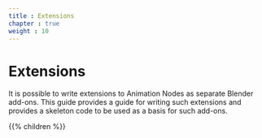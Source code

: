 ```yaml
---
title : Extensions
chapter : true
weight : 10
---
```


# Extensions

It is possible to write extensions to Animation Nodes as separate Blender
add-ons. This guide provides a guide for writing such extensions and provides
a skeleton code to be used as a basis for such add-ons.

{{% children %}}
